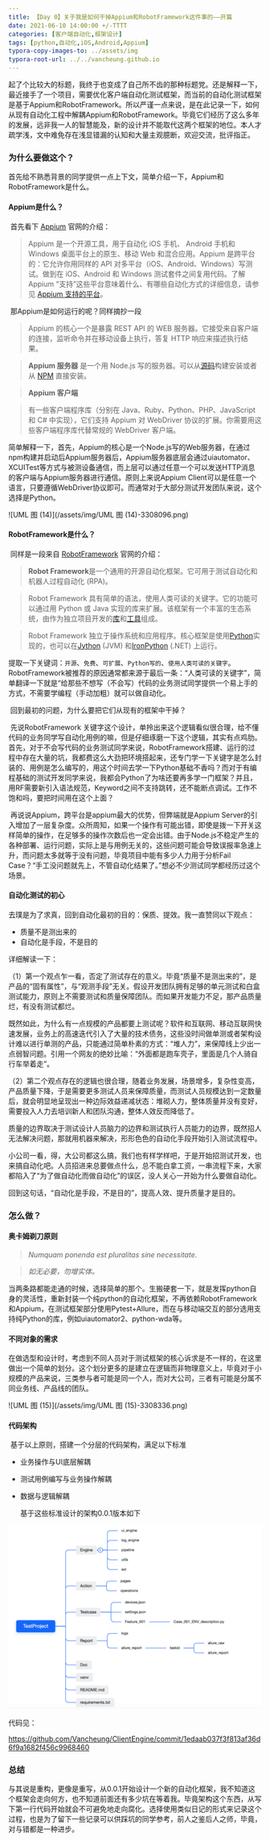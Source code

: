```yaml
---
title: 【Day 0】关于我是如何干掉Appium和RobotFramework这件事的——开篇
date: 2021-06-10 14:00:00 +/-TTTT
categories: [客户端自动化,框架设计]
tags: [python,自动化,iOS,Android,Appium]
typora-copy-images-to: ../assets/img
typora-root-url: ../../vancheung.github.io
---
```




​	起了个比较大的标题，我终于也变成了自己所不齿的那种标题党。还是解释一下，最近接手了一个项目，需要优化客户端自动化测试框架，而当前的自动化测试框架是基于Appium和RobotFramework。所以严谨一点来说，是在此记录一下，如何从现有自动化工程中解耦Appium和RobotFramework。毕竟它们经历了这么多年的发展，远非我一人的智慧能及，新的设计并不能取代这两个框架的地位。
​	本人才疏学浅，文中难免存在浅显错漏的认知和大量主观臆断，欢迎交流，批评指正。

### **为什么要做这个？**

​	首先给不熟悉背景的同学提供一点上下文，简单介绍一下，Appium和RobotFramework是什么。

#### Appium是什么？

​	首先看下 [Appium](https://appium.io/docs/cn/about-appium/intro/) 官网的介绍：

>   Appium 是一个开源工具，用于自动化 iOS 手机、 Android 手机和 Windows 桌面平台上的原生、移动 Web 和混合应用。Appium 是跨平台的：它允许你用同样的 API 对多平台（iOS、Android、Windows）写测试。做到在 iOS、Android 和 Windows 测试套件之间复用代码。了解 Appium “支持”这些平台意味着什么、有哪些自动化方式的详细信息，请参见 [Appium 支持的平台](https://appium.io/docs/cn/about-appium/platform-support/index.html)。

​	那Appium是如何运行的呢？同样摘抄一段

>   Appium 的核心一个是暴露 REST API 的 WEB 服务器。它接受来自客户端的连接，监听命令并在移动设备上执行，答复 HTTP 响应来描述执行结果。

>   **Appium 服务器** 是一个用 Node.js 写的服务器。可以从[源码](https://github.com/appium/appium/blob/master/docs/cn/contributing-to-appium/appium-from-source.md)构建安装或者从 [NPM](https://www.npmjs.com/package/appium) 直接安装。

>   **Appium 客户端**

>   有一些客户端程序库（分别在 Java、Ruby、Python、PHP、JavaScript 和 C# 中实现），它们支持 Appium 对 WebDriver 协议的扩展。你需要用这些客户端程序库代替常规的 WebDriver 客户端。

​	简单解释一下，首先，Appium的核心是一个Node.js写的Web服务器，在通过npm构建并启动后Appium服务器后，Appium服务器底层会通过uiautomator、XCUITest等方式与被测设备通信，而上层可以通过任意一个可以发送HTTP消息的客户端与Appium服务器进行通信。原则上来说Appium Client可以是任意一个语言，只要遵循WebDriver协议即可。而通常对于大部分测试开发团队来说，这个选择是Python。

![UML 图 (14)](/assets/img/UML 图 (14)-3308096.png)

#### RobotFramework是什么？

​	同样是一段来自 [RobotFramework](https://robotframework.org/) 官网的介绍：

>   **Robot Framework**是一个通用的开源自动化框架。它可用于测试自动化和机器人过程自动化 (RPA)。

>   Robot Framework 具有简单的语法，使用人类可读的关键字。它的功能可以通过用 Python 或 Java 实现的库来扩展。该框架有一个丰富的生态系统，由作为独立项目开发的[库](https://robotframework.org/#libraries)和[工具](https://robotframework.org/#tools)组成。

>   Robot Framework 独立于操作系统和应用程序。核心框架是使用[Python](http://python.org/)实现的，也可以在[Jython](http://jython.org/) (JVM) 和[IronPython](http://ironpython.net/) (.NET) 上运行。

​	提取一下关键词：`开源`、`免费`、`可扩展`、`Python写的`、`使用人类可读的关键字`。RobotFramework被推荐的原因通常都来源于最后一条：“人类可读的关键字”，简单翻译一下就是“给那些不想写（不会写）代码的业务测试同学提供一个易上手的方式，不需要学编程（手动加粗）就可以做自动化。

​	回到最初的问题，为什么要把它们从现有的框架中干掉？

​	先说RobotFramework 关键字这个设计，单拎出来这个逻辑看似很合理，给不懂代码的业务同学写自动化用例的嘛，但是仔细琢磨一下这个逻辑，其实有点鸡肋。首先，对于不会写代码的业务测试同学来说，RobotFramework搭建、运行的过程中存在大量的坑，我都费这么大劲把环境搭起来，还专门学一下关键字是怎么封装的、用例是怎么编写的，用这个时间去学一下Python基础不香吗？而对于有编程基础的测试开发同学来说，我都会Python了为啥还要再多学一门框架？并且，用RF需要新引入语法规范，Keyword之间不支持跳转，还不能断点调试。工作不饱和吗，要把时间用在这个上面？

​	再说说Appium，跨平台是appium最大的优势，但弊端就是Appium Server的引入增加了一层复杂度。众所周知，如果一个操作有可能出错，即使是拨一下开关这样简单的操作，在足够多的操作次数后也一定会出错。由于Node.js不稳定产生的各种部署、运行问题，实际上是与用例无关的，这些问题可能会导致误报率急速上升，而问题太多就等于没有问题，毕竟项目中能有多少人力用于分析Fail Case？“手工没问题就先上，不管自动化结果了。”想必不少测试同学都经历过这个场景。

#### 自动化测试的初心

​	去璞是为了求真，回到自动化最初的目的：保质、提效。我一直赞同以下观点：

-   质量不是测出来的
-   自动化是手段，不是目的

详细解读一下：

（1）第一个观点乍一看，否定了测试存在的意义。毕竟“质量不是测出来的”，是产品的“固有属性”，与“观测手段”无关。假设开发团队拥有足够的单元测试和白盒测试能力，原则上不需要测试和质量保障团队。而如果开发能力不足，那产品质量烂，有没有测试都烂。

​	既然如此，为什么有一点规模的产品都要上测试呢？软件和互联网、移动互联网快速发展，业务上的高速迭代引入了大量的技术债务，这些没时间做单测或者架构设计难以进行单测的产品，只能通过简单朴素的方式：“堆人力”，来保障线上少出一点弱智问题。引用一个网友的绝妙比喻：“外面都是跑车壳子，里面是几个人骑自行车举着走”。

（2）第二个观点存在的逻辑也很合理，随着业务发展，场景增多，复杂性变高，产品质量下降，于是需要更多测试人员来保障质量，而测试人员规模达到一定数量后，就会明显地呈现出一种边际效益递减状态：堆砌人力，整体质量并没有变好，需要投入人力去培训新人和团队沟通，整体人效反而降低了。

​	质量的边界取决于测试设计人员脑力的边界和测试执行人员能力的边界，既然招人无法解决问题，那就用机器来解决，形形色色的自动化手段开始引入测试流程中。

​	小公司一看，得，大公司都这么搞，我们也有样学样吧，于是开始招测试开发，也来搞自动化吧。人员招进来总要做点什么，总不能白拿工资，一串流程下来，大家都陷入了“为了做自动化而做自动化”的误区，没人关心一开始为什么要做自动化。

​	回到这句话，“自动化是手段，不是目的”，提高人效、提升质量才是目的。

### 怎么做？

#### 奥卡姆剃刀原则

>   *Numquam ponenda est pluralitas sine necessitate.*

>   *如无必要，勿增实体。*

​	当两条路都能走通的时候，选择简单的那个。生搬硬套一下，就是发挥python自身的灵活性，重新封装一个纯python的自动化框架，不再依赖RobotFramework和Appium，在测试框架部分使用Pytest+Allure，而在与移动端交互的部分选用支持纯Python的库，例如uiautomator2、python-wda等。

#### 不同对象的需求

​	在做选型和设计时，考虑到不同人员对于测试框架的核心诉求是不一样的，在这里做出一个简单的划分。这个划分更多的是建立在逻辑而非物理意义上，毕竟对于小规模的产品来说，三类参与者可能是同一个人，而对大公司，三者有可能是分属不同业务线、产品线的团队。

![UML 图 (15)](/assets/img/UML 图 (15)-3308336.png)

#### 代码架构

​	基于以上原则，搭建一个分层的代码架构，满足以下标准

-   业务操作与UI底层解耦

-   测试用例编写与业务操作解耦

-   数据与逻辑解耦

    基于这些标准设计的架构0.0.1版本如下

![image-20210610150019463](/assets/img/image-20210610150019463.png)

代码见：

https://github.com/Vancheung/ClientEngine/commit/1edaab037f3f813af36d6f9a1682f456c9968460

### 总结

​	与其说是重构，更像是重写，从0.0.1开始设计一个新的自动化框架，我不知道这个框架会走向何方，也不知道前面还有多少坑在等着我。毕竟架构这个东西，从写下第一行代码开始就会不可避免地走向腐化。选择使用类似日记的形式来记录这个过程，也是为了留下一些记录可以供踩坑的同学参考，前人之鉴后人之师，毕竟，对与错都是一种进步。
